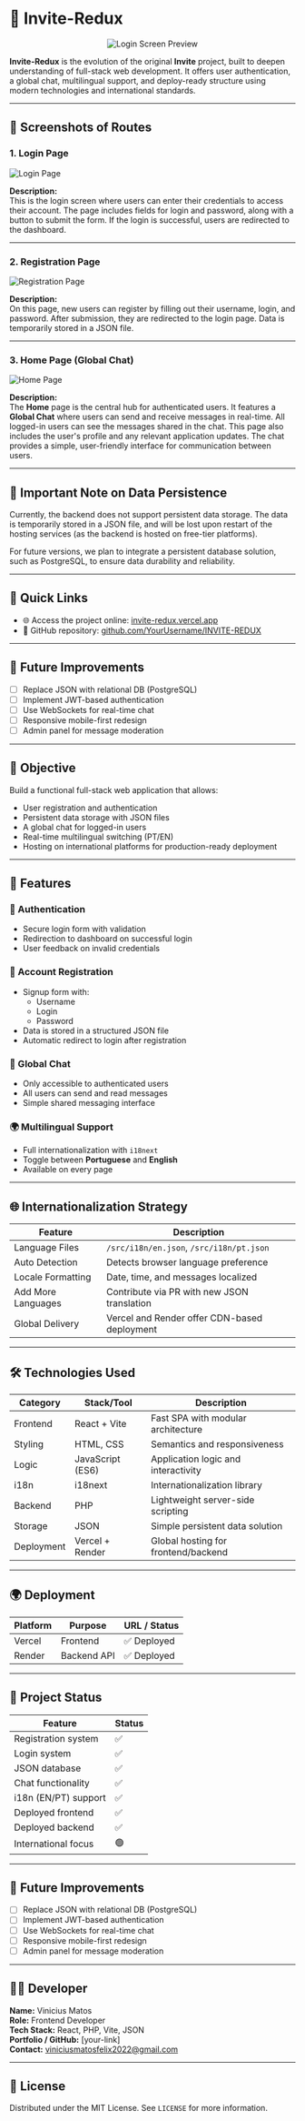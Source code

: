 # 🚀 Invite-Redux

<p align="center">
  <img src="./assets/invite-redux-github.png" alt="Login Screen Preview"/>
</p>

**Invite-Redux** is the evolution of the original **Invite** project, built to deepen understanding of full-stack web development. It offers user authentication, a global chat, multilingual support, and deploy-ready structure using modern technologies and international standards.

---

## 📸 Screenshots of Routes

### 1. **Login Page**

![Login Page](./assets/invite-redux-github.png)

**Description:**  
This is the login screen where users can enter their credentials to access their account. The page includes fields for login and password, along with a button to submit the form. If the login is successful, users are redirected to the dashboard.

---

### 2. **Registration Page**

![Registration Page](./assets/registration-page.png)

**Description:**  
On this page, new users can register by filling out their username, login, and password. After submission, they are redirected to the login page. Data is temporarily stored in a JSON file.

---

### 3. **Home Page (Global Chat)**

![Home Page](./assets/home-page.png)

**Description:**  
The **Home** page is the central hub for authenticated users. It features a **Global Chat** where users can send and receive messages in real-time. All logged-in users can see the messages shared in the chat. This page also includes the user's profile and any relevant application updates. The chat provides a simple, user-friendly interface for communication between users.

---

## 🚨 Important Note on Data Persistence

Currently, the backend does not support persistent data storage. The data is temporarily stored in a JSON file, and will be lost upon restart of the hosting services (as the backend is hosted on free-tier platforms).  

For future versions, we plan to integrate a persistent database solution, such as PostgreSQL, to ensure data durability and reliability.

---

## 🔗 Quick Links

- 🌐 Access the project online: [invite-redux.vercel.app](https://invite-redux.vercel.app)
- 💾 GitHub repository: [github.com/YourUsername/INVITE-REDUX](https://github.com/viniciusfelixmatos/invite-redux)

---

## 🧩 Future Improvements

- [ ] Replace JSON with relational DB (PostgreSQL)  
- [ ] Implement JWT-based authentication  
- [ ] Use WebSockets for real-time chat  
- [ ] Responsive mobile-first redesign  
- [ ] Admin panel for message moderation

---

## 🎯 Objective

Build a functional full-stack web application that allows:

- User registration and authentication  
- Persistent data storage with JSON files  
- A global chat for logged-in users  
- Real-time multilingual switching (PT/EN)  
- Hosting on international platforms for production-ready deployment  

---

## 📲 Features

### 🔐 Authentication
- Secure login form with validation  
- Redirection to dashboard on successful login  
- User feedback on invalid credentials  

### 📝 Account Registration
- Signup form with:
  - Username
  - Login
  - Password
- Data is stored in a structured JSON file  
- Automatic redirect to login after registration  

### 💬 Global Chat
- Only accessible to authenticated users  
- All users can send and read messages  
- Simple shared messaging interface  

### 🌍 Multilingual Support
- Full internationalization with `i18next`  
- Toggle between **Portuguese** and **English**  
- Available on every page  

---

## 🌐 Internationalization Strategy

| Feature                     | Description                                   |
|----------------------------|-----------------------------------------------|
| Language Files             | `/src/i18n/en.json`, `/src/i18n/pt.json`      |
| Auto Detection             | Detects browser language preference           |
| Locale Formatting          | Date, time, and messages localized            |
| Add More Languages         | Contribute via PR with new JSON translation   |
| Global Delivery            | Vercel and Render offer CDN-based deployment  |

---

## 🛠️ Technologies Used

| Category   | Stack/Tool       | Description                          |
|------------|------------------|--------------------------------------|
| Frontend   | React + Vite     | Fast SPA with modular architecture   |
| Styling    | HTML, CSS        | Semantics and responsiveness         |
| Logic      | JavaScript (ES6) | Application logic and interactivity  |
| i18n       | i18next          | Internationalization library         |
| Backend    | PHP              | Lightweight server-side scripting    |
| Storage    | JSON             | Simple persistent data solution      |
| Deployment | Vercel + Render  | Global hosting for frontend/backend  |

---

## 🌍 Deployment

| Platform | Purpose      | URL / Status |
|----------|--------------|--------------|
| Vercel   | Frontend     | ✅ Deployed   |
| Render   | Backend API  | ✅ Deployed   |

---

## 📌 Project Status

| Feature               | Status |
|------------------------|--------|
| Registration system    | ✅     |
| Login system           | ✅     |
| JSON database          | ✅     |
| Chat functionality     | ✅     |
| i18n (EN/PT) support   | ✅     |
| Deployed frontend      | ✅     |
| Deployed backend       | ✅     |
| International focus    | 🟢     |

---

## 🧩 Future Improvements

- [ ] Replace JSON with relational DB (PostgreSQL)  
- [ ] Implement JWT-based authentication  
- [ ] Use WebSockets for real-time chat  
- [ ] Responsive mobile-first redesign  
- [ ] Admin panel for message moderation  

---

## 👨‍💻 Developer

**Name:** Vinicius Matos  
**Role:** Frontend Developer  
**Tech Stack:** React, PHP, Vite, JSON  
**Portfolio / GitHub:** [your-link]  
**Contact:** viniciusmatosfelix2022@gmail.com

---

## 📄 License

Distributed under the MIT License. See `LICENSE` for more information.
